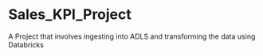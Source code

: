 # Sales_KPI_Project
A Project that involves ingesting into ADLS and transforming the data using Databricks
